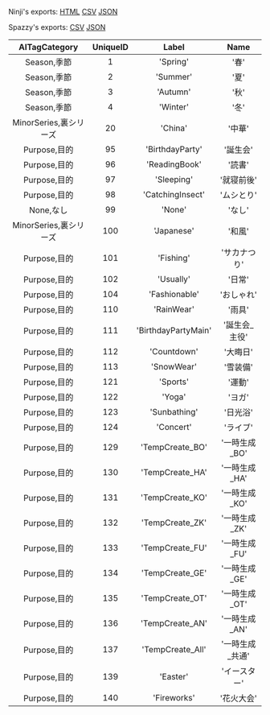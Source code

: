 Ninji's exports: [HTML](https://wuffs.org/acnh/bcsv_140/html/AITag.html) [CSV](https://wuffs.org/acnh/bcsv_140/csv/AITag.csv) [JSON](https://wuffs.org/acnh/bcsv_140/json/AITag.json)

Spazzy's exports: [CSV](https://github.com/McSpazzy/acnh-csv/blob/master/AITag.csv) [JSON](https://github.com/McSpazzy/acnh-json/blob/master/AITag.json)

| AITagCategory | UniqueID | Label | Name |
|:--:|:--:|:--:|:--:|
| Season,季節 | 1 | 'Spring' | '春' | 
| Season,季節 | 2 | 'Summer' | '夏' | 
| Season,季節 | 3 | 'Autumn' | '秋' | 
| Season,季節 | 4 | 'Winter' | '冬' | 
| MinorSeries,裏シリーズ | 20 | 'China' | '中華' | 
| Purpose,目的 | 95 | 'BirthdayParty' | '誕生会' | 
| Purpose,目的 | 96 | 'ReadingBook' | '読書' | 
| Purpose,目的 | 97 | 'Sleeping' | '就寝前後' | 
| Purpose,目的 | 98 | 'CatchingInsect' | 'ムシとり' | 
| None,なし | 99 | 'None' | 'なし' | 
| MinorSeries,裏シリーズ | 100 | 'Japanese' | '和風' | 
| Purpose,目的 | 101 | 'Fishing' | 'サカナつり' | 
| Purpose,目的 | 102 | 'Usually' | '日常' | 
| Purpose,目的 | 104 | 'Fashionable' | 'おしゃれ' | 
| Purpose,目的 | 110 | 'RainWear' | '雨具' | 
| Purpose,目的 | 111 | 'BirthdayPartyMain' | '誕生会_主役' | 
| Purpose,目的 | 112 | 'Countdown' | '大晦日' | 
| Purpose,目的 | 113 | 'SnowWear' | '雪装備' | 
| Purpose,目的 | 121 | 'Sports' | '運動' | 
| Purpose,目的 | 122 | 'Yoga' | 'ヨガ' | 
| Purpose,目的 | 123 | 'Sunbathing' | '日光浴' | 
| Purpose,目的 | 124 | 'Concert' | 'ライブ' | 
| Purpose,目的 | 129 | 'TempCreate_BO' | '一時生成_BO' | 
| Purpose,目的 | 130 | 'TempCreate_HA' | '一時生成_HA' | 
| Purpose,目的 | 131 | 'TempCreate_KO' | '一時生成_KO' | 
| Purpose,目的 | 132 | 'TempCreate_ZK' | '一時生成_ZK' | 
| Purpose,目的 | 133 | 'TempCreate_FU' | '一時生成_FU' | 
| Purpose,目的 | 134 | 'TempCreate_GE' | '一時生成_GE' | 
| Purpose,目的 | 135 | 'TempCreate_OT' | '一時生成_OT' | 
| Purpose,目的 | 136 | 'TempCreate_AN' | '一時生成_AN' | 
| Purpose,目的 | 137 | 'TempCreate_All' | '一時生成_共通' | 
| Purpose,目的 | 139 | 'Easter' | 'イースター' | 
| Purpose,目的 | 140 | 'Fireworks' | '花火大会' | 
